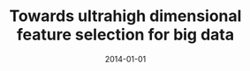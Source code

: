 ---
title: "Towards ultrahigh dimensional feature selection for big data"
collection: publications
permalink: /publication/Towards
date: 2014-01-01
venue: "The Journal of Machine Learning Research"
city: 
state: ""
thumbnail: "masktrack.png"
teaser : 
authors: "Mingkui Tan, Ivor W Tsang, Li Wang"
bibtex: Towards.txt
uri: 
arxiv: https://pdfs.semanticscholar.org/8fa3/496599e249e63dde07d7fb7daccb7d50a333.pdf
project: 
source:
poster: 
data:
---